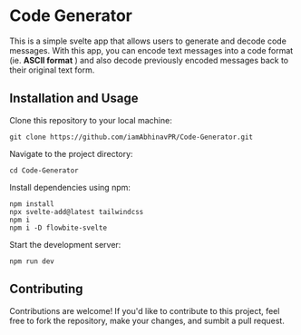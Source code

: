 # Code Generator

This is a simple svelte app that allows users to generate and decode code messages. With this app, you can encode text messages into a code format (ie. **ASCII format** ) and also decode previously encoded messages back to their original text form.

## Installation and Usage

Clone this repository to your local machine:
```
git clone https://github.com/iamAbhinavPR/Code-Generator.git
```
Navigate to the project directory:
```
cd Code-Generator
```
Install dependencies using npm:
```
npm install
npx svelte-add@latest tailwindcss
npm i
npm i -D flowbite-svelte
```
Start the development server:
```
npm run dev
```
## Contributing
Contributions are welcome! If you'd like to contribute to this project, feel free to fork the repository, make your changes, and sumbit a pull request.
